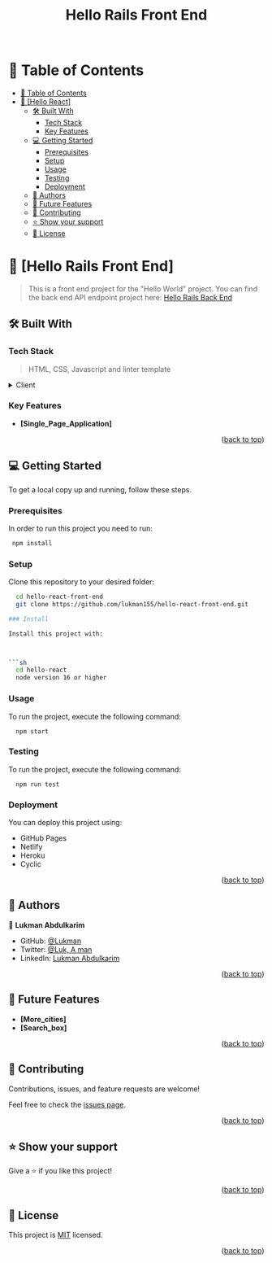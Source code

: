 <a name="readme-top"></a>

<div align="center">
  <h1><b>Hello Rails Front End</b></h1>
</div>

<br />

<!-- TABLE OF CONTENTS -->

# 📗 Table of Contents

- [📗 Table of Contents](#-table-of-contents)
- [📖 \[Hello React\] ](#-hello-react-)
  - [🛠 Built With ](#-built-with-)
    - [Tech Stack ](#tech-stack-)
    - [Key Features ](#key-features-)
  - [💻 Getting Started ](#-getting-started-)
    - [Prerequisites](#prerequisites)
    - [Setup](#setup)
    - [Usage](#usage)
    - [Testing](#testing)
    - [Deployment](#deployment)
  - [👥 Authors ](#-authors-)
  - [🔭 Future Features ](#-future-features-)
  - [🤝 Contributing ](#-contributing-)
  - [⭐️ Show your support ](#️-show-your-support-)
  - [📝 License ](#-license-)

<!-- PROJECT DESCRIPTION -->

# 📖 [Hello Rails Front End] <a name="about-project"></a>

> This is a front end project for the "Hello World" project. You can find the back end API endpoint project here: [Hello Rails Back End](https://github.com/lukman155/hello-rails-back-end.git)

## 🛠 Built With <a name="built-with"></a>

### Tech Stack <a name="tech-stack"></a>

> HTML, CSS, Javascript and linter template

<details>
  <summary>Client</summary>
  <ul>
    <li><a href="https://reactjs.org/">React.js</a></li>
  </ul>
</details>

<!-- Features -->

### Key Features <a name="key-features"></a>

- **[Single_Page_Application]**

<p align="right">(<a href="#readme-top">back to top</a>)</p>

<!-- GETTING STARTED -->

## 💻 Getting Started <a name="getting-started"></a>

To get a local copy up and running, follow these steps.

### Prerequisites

In order to run this project you need to run:

```sh
 npm install
```

### Setup

Clone this repository to your desired folder:

````sh
  cd hello-react-front-end
  git clone https://github.com/lukman155/hello-react-front-end.git

### Install

Install this project with:



```sh
  cd hello-react
  node version 16 or higher
````

### Usage

To run the project, execute the following command:

```
  npm start
```

### Testing

To run the project, execute the following command:

```
  npm run test
```

### Deployment

You can deploy this project using:

- GitHub Pages
- Netlify
- Heroku
- Cyclic

<p align="right">(<a href="#readme-top">back to top</a>)</p>

<!-- AUTHORS -->

## 👥 Authors <a name="authors"></a>

👤 **Lukman Abdulkarim**

- GitHub: [@Lukman](https://github.com/lukman155)
- Twitter: [@Luk, A man](https://twitter.com/lukmanabdulka18)
- LinkedIn: [Lukman Abdulkarim](https://www.linkedin.com/in/lukmanbaba/)

<p align="right">(<a href="#readme-top">back to top</a>)</p>

<!-- FUTURE FEATURES -->

## 🔭 Future Features <a name="future-features"></a>

- **[More_cities]**
- **[Search_box]**

<p align="right">(<a href="#readme-top">back to top</a>)</p>

<!-- CONTRIBUTING -->

## 🤝 Contributing <a name="contributing"></a>

Contributions, issues, and feature requests are welcome!

Feel free to check the [issues page](https://github.com/lukman155/hello-react-front-end/issues).

<p align="right">(<a href="#readme-top">back to top</a>)</p>

<!-- SUPPORT -->

## ⭐️ Show your support <a name="support"></a>

Give a ⭐️ if you like this project!

<p align="right">(<a href="#readme-top">back to top</a>)</p>

<!-- LICENSE -->

## 📝 License <a name="license"></a>

This project is [MIT](./LICENSE) licensed.

<p align="right">(<a href="#readme-top">back to top</a>)</p>
